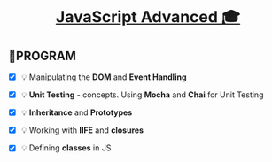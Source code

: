 # <a href=""><p align="center"> JavaScript Advanced :mortar_board: <p></a> 
## :rocket:PROGRAM 
- [x] :bulb: Manipulating the **DOM** and **Event Handling**
- [x] :bulb: **Unit Testing** - concepts. Using **Mocha** and **Chai** for Unit Testing
- [x] :bulb: **Inheritance** and **Prototypes**
- [x] :bulb: Working with **IIFE** and **closures**
- [x] :bulb: Defining **classes** in JS

